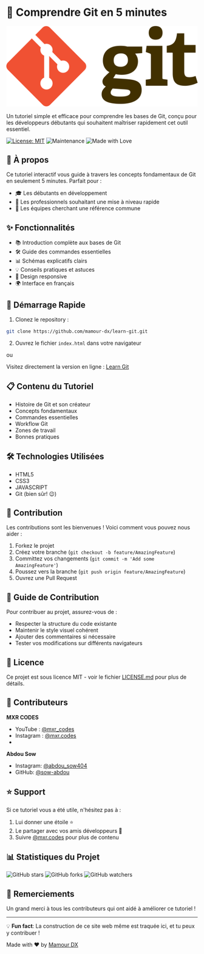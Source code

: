 # 🚀 Comprendre Git en 5 minutes

![Git Logo](assets/Git-logo.svg.png)

Un tutoriel simple et efficace pour comprendre les bases de Git, conçu pour les développeurs débutants qui souhaitent maîtriser rapidement cet outil essentiel.

[![License: MIT](https://img.shields.io/badge/License-MIT-yellow.svg)](https://opensource.org/licenses/MIT)
![Maintenance](https://img.shields.io/badge/Maintained%3F-yes-green.svg)
![Made with Love](https://img.shields.io/badge/Made%20with-Love-ff69b4.svg)

## 📖 À propos

Ce tutoriel interactif vous guide à travers les concepts fondamentaux de Git en seulement 5 minutes. Parfait pour :
- 🎓 Les débutants en développement
- 💼 Les professionnels souhaitant une mise à niveau rapide
- 👥 Les équipes cherchant une référence commune

## ✨ Fonctionnalités

- 📚 Introduction complète aux bases de Git
- 🛠 Guide des commandes essentielles
- 📊 Schémas explicatifs clairs
- 💡 Conseils pratiques et astuces
- 📱 Design responsive
- 🌍 Interface en français

## 🚀 Démarrage Rapide

1. Clonez le repository :
```bash
git clone https://github.com/mamour-dx/learn-git.git
```

2. Ouvrez le fichier `index.html` dans votre navigateur

ou

Visitez directement la version en ligne : [Learn Git](https://mamour-dx.github.io/learn-git/)

## 📋 Contenu du Tutoriel

- Histoire de Git et son créateur
- Concepts fondamentaux
- Commandes essentielles
- Workflow Git
- Zones de travail
- Bonnes pratiques

## 🛠 Technologies Utilisées

- HTML5
- CSS3
- JAVASCRIPT
- Git (bien sûr! 😉)

## 🤝 Contribution

Les contributions sont les bienvenues ! Voici comment vous pouvez nous aider :

1. Forkez le projet
2. Créez votre branche (`git checkout -b feature/AmazingFeature`)
3. Committez vos changements (`git commit -m 'Add some AmazingFeature'`)
4. Poussez vers la branche (`git push origin feature/AmazingFeature`)
5. Ouvrez une Pull Request

## 📝 Guide de Contribution

Pour contribuer au projet, assurez-vous de :
- Respecter la structure du code existante
- Maintenir le style visuel cohérent
- Ajouter des commentaires si nécessaire
- Tester vos modifications sur différents navigateurs

## 📄 Licence

Ce projet est sous licence MIT - voir le fichier [LICENSE.md](LICENSE.md) pour plus de détails.

## 👤 Contributeurs

**MXR CODES**
- YouTube : [@mxr_codes](https://youtube.com/@mxr_codes)
- Instagram : [@mxr.codes](https://instagram.com/mxr.codes)
- 
**Abdou Sow**
- Instagram: [@abdou_sow404](https://www.instagram.com/abdou_sow404)
- GitHub: [@sow-abdou](https://github.com/sow-abdou)

## ⭐️ Support

Si ce tutoriel vous a été utile, n'hésitez pas à :
1. Lui donner une étoile ⭐️
2. Le partager avec vos amis développeurs 🚀
3. Suivre [@mxr.codes](https://instagram.com/mxr.codes) pour plus de contenu 

## 📊 Statistiques du Projet

![GitHub stars](https://img.shields.io/github/stars/mamour-dx/learn-git?style=social)
![GitHub forks](https://img.shields.io/github/forks/mamour-dx/learn-git?style=social)
![GitHub watchers](https://img.shields.io/github/watchers/mamour-dx/learn-git?style=social)

## 🙏 Remerciements

Un grand merci à tous les contributeurs qui ont aidé à améliorer ce tutoriel !

---
💡 **Fun fact**: La construction de ce site web même est traquée ici, et tu peux y contribuer !

Made with ❤️ by [Mamour DX](https://github.com/mamour-dx)
